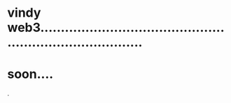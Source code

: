 # vindy web3..............................................................................
# soon....
.
